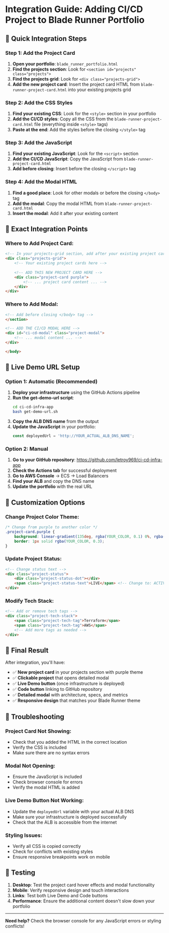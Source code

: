 # Integration Guide: Adding CI/CD Project to Blade Runner Portfolio

## 🎯 Quick Integration Steps

### Step 1: Add the Project Card
1. **Open your portfolio**: `blade_runner_portfolio.html`
2. **Find the projects section**: Look for `<section id="projects" class="projects">`
3. **Find the projects grid**: Look for `<div class="projects-grid">`
4. **Add the new project card**: Insert the project card HTML from `blade-runner-project-card.html` into your existing projects grid

### Step 2: Add the CSS Styles
1. **Find your existing CSS**: Look for the `<style>` section in your portfolio
2. **Add the CI/CD styles**: Copy all the CSS from the `blade-runner-project-card.html` file (everything inside `<style>` tags)
3. **Paste at the end**: Add the styles before the closing `</style>` tag

### Step 3: Add the JavaScript
1. **Find your existing JavaScript**: Look for the `<script>` section
2. **Add the CI/CD JavaScript**: Copy the JavaScript from `blade-runner-project-card.html`
3. **Add before closing**: Insert before the closing `</script>` tag

### Step 4: Add the Modal HTML
1. **Find a good place**: Look for other modals or before the closing `</body>` tag
2. **Add the modal**: Copy the modal HTML from `blade-runner-project-card.html`
3. **Insert the modal**: Add it after your existing content

## 📍 Exact Integration Points

### Where to Add Project Card:
```html
<!-- In your projects-grid section, add after your existing project cards -->
<div class="projects-grid">
    <!-- Your existing project cards here -->
    
    <!-- ADD THIS NEW PROJECT CARD HERE -->
    <div class="project-card purple">
        <!-- ... project card content ... -->
    </div>
</div>
```

### Where to Add Modal:
```html
<!-- Add before closing </body> tag -->
</section>

<!-- ADD THE CI/CD MODAL HERE -->
<div id="ci-cd-modal" class="project-modal">
    <!-- ... modal content ... -->
</div>

</body>
```

## 🔗 Live Demo URL Setup

### Option 1: Automatic (Recommended)
1. **Deploy your infrastructure** using the GitHub Actions pipeline
2. **Run the get-demo-url script**:
   ```bash
   cd ci-cd-infra-app
   bash get-demo-url.sh
   ```
3. **Copy the ALB DNS name** from the output
4. **Update the JavaScript** in your portfolio:
   ```javascript
   const deployedUrl = 'http://YOUR_ACTUAL_ALB_DNS_NAME';
   ```

### Option 2: Manual
1. **Go to your GitHub repository**: https://github.com/letroy969/ci-cd-infra-app
2. **Check the Actions tab** for successful deployment
3. **Go to AWS Console** → ECS → Load Balancers
4. **Find your ALB** and copy the DNS name
5. **Update the portfolio** with the real URL

## 🎨 Customization Options

### Change Project Color Theme:
```css
/* Change from purple to another color */
.project-card.purple {
    background: linear-gradient(135deg, rgba(YOUR_COLOR, 0.1) 0%, rgba(YOUR_COLOR, 0.05) 100%);
    border: 1px solid rgba(YOUR_COLOR, 0.3);
}
```

### Update Project Status:
```html
<!-- Change status text -->
<div class="project-status">
    <div class="project-status-dot"></div>
    <span class="project-status-text">LIVE</span> <!-- Change to: ACTIVE, DEPLOYED, etc. -->
</div>
```

### Modify Tech Stack:
```html
<!-- Add or remove tech tags -->
<div class="project-tech-stack">
    <span class="project-tech-tag">Terraform</span>
    <span class="project-tech-tag">AWS</span>
    <!-- Add more tags as needed -->
</div>
```

## 🚀 Final Result

After integration, you'll have:
- ✅ **New project card** in your projects section with purple theme
- ✅ **Clickable project** that opens detailed modal
- ✅ **Live Demo button** (once infrastructure is deployed)
- ✅ **Code button** linking to GitHub repository
- ✅ **Detailed modal** with architecture, specs, and metrics
- ✅ **Responsive design** that matches your Blade Runner theme

## 🔧 Troubleshooting

### Project Card Not Showing:
- Check that you added the HTML in the correct location
- Verify the CSS is included
- Make sure there are no syntax errors

### Modal Not Opening:
- Ensure the JavaScript is included
- Check browser console for errors
- Verify the modal HTML is added

### Live Demo Button Not Working:
- Update the `deployedUrl` variable with your actual ALB DNS
- Make sure your infrastructure is deployed successfully
- Check that the ALB is accessible from the internet

### Styling Issues:
- Verify all CSS is copied correctly
- Check for conflicts with existing styles
- Ensure responsive breakpoints work on mobile

## 📱 Testing

1. **Desktop**: Test the project card hover effects and modal functionality
2. **Mobile**: Verify responsive design and touch interactions
3. **Links**: Test both Live Demo and Code buttons
4. **Performance**: Ensure the additional content doesn't slow down your portfolio

---

**Need help?** Check the browser console for any JavaScript errors or styling conflicts!
